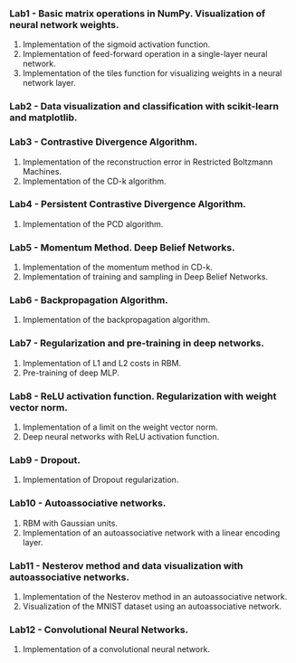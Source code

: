 ### Lab1 - Basic matrix operations in NumPy. Visualization of neural network weights.

1. Implementation of the sigmoid activation function.
2. Implementation of feed-forward operation in a single-layer neural network.
3. Implementation of the tiles function for visualizing weights in a neural network layer.

### Lab2 - Data visualization and classification with scikit-learn and matplotlib.

### Lab3 - Contrastive Divergence Algorithm.

1. Implementation of the reconstruction error in Restricted Boltzmann Machines.
2. Implementation of the CD-k algorithm.

### Lab4 - Persistent Contrastive Divergence Algorithm.

1. Implementation of the PCD algorithm.

### Lab5 - Momentum Method. Deep Belief Networks.

1. Implementation of the momentum method in CD-k.
2. Implementation of training and sampling in Deep Belief Networks.

### Lab6 - Backpropagation Algorithm.

1. Implementation of the backpropagation algorithm.

### Lab7 - Regularization and pre-training in deep networks.

1. Implementation of L1 and L2 costs in RBM.
2. Pre-training of deep MLP.

### Lab8 - ReLU activation function. Regularization with weight vector norm.

1. Implementation of a limit on the weight vector norm.
2. Deep neural networks with ReLU activation function.

### Lab9 - Dropout.

1. Implementation of Dropout regularization.

### Lab10 - Autoassociative networks.

1. RBM with Gaussian units.
2. Implementation of an autoassociative network with a linear encoding layer.

### Lab11 - Nesterov method and data visualization with autoassociative networks.

1. Implementation of the Nesterov method in an autoassociative network.
2. Visualization of the MNIST dataset using an autoassociative network.

### Lab12 - Convolutional Neural Networks.

1. Implementation of a convolutional neural network.
